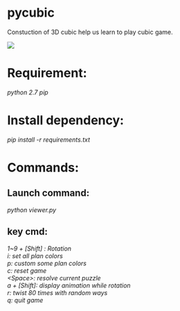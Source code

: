 # pycubic
Constuction of 3D cubic help us learn to play cubic game.

<image src="cubic.png"/>

# Requirement:
*python 2.7*
*pip*

# Install dependency:
*pip install -r requirements.txt*

# Commands:
## Launch command: 
*python viewer.py*

## key cmd:
*1~9 + [Shift] : Rotation<br/>
i: set all plan colors<br/>
p: custom some plan colors<br/>
c: reset game<br/>
\<Space\>: resolve current puzzle<br/>
a + [Shift]: display animation while rotation<br/>
r: twist 80 times with random ways<br/>
q: quit game<br/>*
